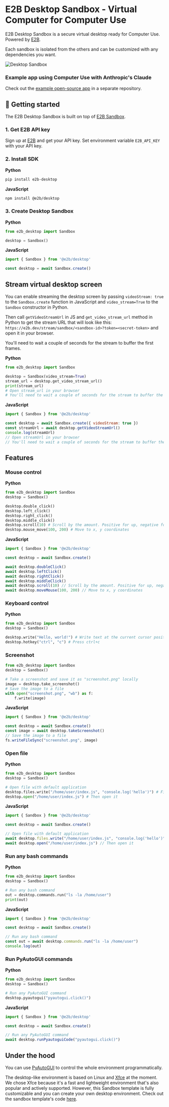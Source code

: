 # E2B Desktop Sandbox - Virtual Computer for Computer Use

E2B Desktop Sandbox is a secure virtual desktop ready for Computer Use. Powered by [E2B](https://e2b.dev).

Each sandbox is isolated from the others and can be customized with any dependencies you want.

![Desktop Sandbox](readme-assets/screenshot.png)

### Example app using Computer Use with Anthropic's Claude
Check out the [example open-source app](https://github.com/e2b-dev/secure-computer-use) in a separate repository.


## 🚀 Getting started
The E2B Desktop Sandbox is built on top of [E2B Sandbox](https://e2b.dev/docs).

### 1. Get E2B API key
Sign up at [E2B](https://e2b.dev) and get your API key.
Set environment variable `E2B_API_KEY` with your API key.

### 2. Install SDK
**Python**
```bash
pip install e2b-desktop
```

**JavaScript**
```bash
npm install @e2b/desktop
```

### 3. Create Desktop Sandbox
**Python**
```python
from e2b_desktop import Sandbox

desktop = Sandbox()
```

**JavaScript**
```javascript
import { Sandbox } from '@e2b/desktop'

const desktop = await Sandbox.create()
```

## Stream virtual desktop screen
You can enable streaming the desktop screen by passing `videoStream: true` to the `Sandbox.create` function in JavaScript and `video_stream=True` to the `Sandbox` constructor in Python.

Then call `getVideoStreamUrl` in JS and `get_video_stream_url` method in Python to get the stream URL that will look like this: `https://e2b.dev/stream/sandbox/<sandbox-id>?token=<secret-token>` and open it in your browser.

You'll need to wait a couple of seconds for the stream to buffer the first frames.


**Python**
```python
from e2b_desktop import Sandbox

desktop = Sandbox(video_stream=True)
stream_url = desktop.get_video_stream_url()
print(stream_url)
# Open stream_url in your browser
# You'll need to wait a couple of seconds for the stream to buffer the first frames
```

**JavaScript**
```javascript
import { Sandbox } from '@e2b/desktop'

const desktop = await Sandbox.create({ videoStream: true })
const streamUrl = await desktop.getVideoStreamUrl()
console.log(streamUrl)
// Open streamUrl in your browser
// You'll need to wait a couple of seconds for the stream to buffer the first frames
```

## Features

### Mouse control

**Python**
```python
from e2b_desktop import Sandbox
desktop = Sandbox()

desktop.double_click()
desktop.left_click()
desktop.right_click()
desktop.middle_click()
desktop.scroll(10) # Scroll by the amount. Positive for up, negative for down.
desktop.mouse_move(100, 200) # Move to x, y coordinates
```

**JavaScript**
```javascript
import { Sandbox } from '@e2b/desktop'

const desktop = await Sandbox.create()

await desktop.doubleClick()
await desktop.leftClick()
await desktop.rightClick()
await desktop.middleClick()
await desktop.scroll(10) // Scroll by the amount. Positive for up, negative for down.
await desktop.moveMouse(100, 200) // Move to x, y coordinates
```

### Keyboard control

**Python**
```python
from e2b_desktop import Sandbox
desktop = Sandbox()

desktop.write("Hello, world!") # Write text at the current cursor position
desktop.hotkey("ctrl", "c") # Press ctrl+c
```

### Screenshot
```python
from e2b_desktop import Sandbox
desktop = Sandbox()

# Take a screenshot and save it as "screenshot.png" locally
image = desktop.take_screenshot()
# Save the image to a file
with open("screenshot.png", "wb") as f:
    f.write(image)
```

**JavaScript**
```javascript
import { Sandbox } from '@e2b/desktop'

const desktop = await Sandbox.create()
const image = await desktop.takeScreenshot()
// Save the image to a file
fs.writeFileSync("screenshot.png", image)
```

### Open file

**Python**
```python
from e2b_desktop import Sandbox
desktop = Sandbox()

# Open file with default application
desktop.files.write("/home/user/index.js", "console.log('hello')") # First create the file
desktop.open("/home/user/index.js") # Then open it
```

**JavaScript**
```javascript
import { Sandbox } from '@e2b/desktop'

const desktop = await Sandbox.create()

// Open file with default application
await desktop.files.write("/home/user/index.js", "console.log('hello')") // First create the file
await desktop.open("/home/user/index.js") // Then open it
```

### Run any bash commands
**Python**
```python
from e2b_desktop import Sandbox
desktop = Sandbox()

# Run any bash command
out = desktop.commands.run("ls -la /home/user")
print(out)
```

**JavaScript**
```javascript
import { Sandbox } from '@e2b/desktop'

const desktop = await Sandbox.create()

// Run any bash command
const out = await desktop.commands.run("ls -la /home/user")
console.log(out)
```

### Run PyAutoGUI commands
**Python**
```python
from e2b_desktop import Sandbox
desktop = Sandbox()

# Run any PyAutoGUI command
desktop.pyautogui("pyautogui.click()")
```

**JavaScript**
```javascript
import { Sandbox } from '@e2b/desktop'

const desktop = await Sandbox.create()

// Run any PyAutoGUI command
await desktop.runPyautoguiCode("pyautogui.click()")
```

<!-- ### Customization
```python
from e2b_desktop import Sandbox
desktop = Sandbox()
``` -->

## Under the hood
You can use [PyAutoGUI](https://pyautogui.readthedocs.io/en/latest/) to control the whole environment programmatically.

The desktop-like environment is based on Linux and [Xfce](https://www.xfce.org/) at the moment. We chose Xfce because it's a fast and lightweight environment that's also popular and actively supported. However, this Sandbox template is fully customizable and you can create your own desktop environment.
Check out the sandbox template's code [here](./template/).

